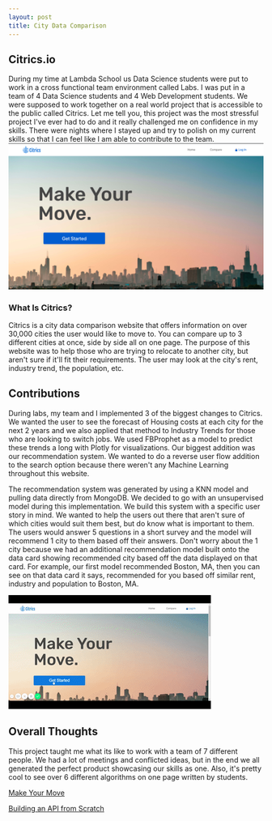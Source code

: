 ```yaml
---
layout: post
title: City Data Comparison
---
```


## Citrics.io
During my time at Lambda School us Data Science students were put to work in a cross functional team environment called Labs. I was put in a team of 4 Data Science students and 4 Web Development students. We were supposed to work together on a real world project that is accessible to the public called Citrics. Let me tell you, this project was the most stressful project I've ever had to do and it really challenged me on confidence in my skills. There were nights where I stayed up and try to polish on my current skills so that I can feel like I am able to contribute to the team. 
![enter image description here](https://raw.githubusercontent.com/hyamynl619/hyamynl619.github.io/master/img/Screen%20Shot%202020-05-20%20at%2012.51.10%20PM.png)
### What Is Citrics?
Citrics is a city data comparison website that offers information on over 30,000 cities the user would like to move to. You can compare up to 3 different cities at once, side by side all on one page. The purpose of this website was to help those who are trying to relocate to another city, but aren't sure if it'll fit their requirements.  The user may look at the city's rent, industry trend, the population, etc. 


## Contributions
During labs, my team and I implemented 3 of the biggest changes to Citrics. We wanted the user to see the forecast of Housing costs at each city for the next 2 years and we also applied that method to Industry Trends for those who are looking to switch jobs. We used FBProphet as a model to predict these trends a long with Plotly for visualizations. Our biggest addition was our recommendation system. We wanted to do a reverse user flow addition to the search option because there weren't any Machine Learning throughout this website. 

The recommendation system was generated by using a KNN model and pulling data directly from MongoDB. We decided to go with an unsupervised model during this implementation. We build this system with a specific user story in mind. We wanted to help the users out there that aren't sure of which cities would suit them best, but do know what is important to them. The users would answer 5 questions in a short survey and the model will recommend 1 city to them based off their answers. Don't worry about the 1 city because we had an additional recommendation model built onto the data card showing recommended city based off the data displayed on that card. For example, our first model recommended Boston, MA, then you can see on that data card it says, recommended for you based off similar rent, industry and population to Boston, MA. 

![enter image description here](https://raw.githubusercontent.com/hyamynl619/hyamynl619.github.io/master/img/ezgif.com-video-to-gif%20%289%29.gif)


## Overall Thoughts
This project taught me what its like to work with a team of 7 different people. We had a lot of meetings and conflicted ideas, but in the end we all generated the perfect product showcasing our skills as one.  Also, it's pretty cool to see over 6 different algorithms on one page written by students. 


 [Make Your Move](https://citrics.vercel.app/)
 
 
 [Building an API from Scratch](https://docs.google.com/presentation/d/1d7sk8eKj25dVvFoWsu9aERXwdkw6JH33FIgaYkq3bt4/edit?usp=sharing)
